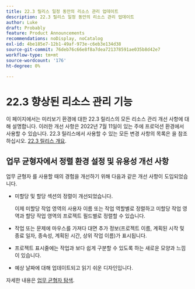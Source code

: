 ```yaml
---
title: 22.3 릴리스 일정 동안의 리소스 관리 업데이트
description: 22.3 릴리스 일정 동안의 리소스 관리 업데이트
author: Luke
draft: Probably
feature: Product Announcements
recommendations: noDisplay, noCatalog
exl-id: 4be185e7-12b1-49af-973e-c6eb3e134d38
source-git-commit: 76deb76c66e8f8a7dea721378591ae035b8d42e7
workflow-type: tm+mt
source-wordcount: '176'
ht-degree: 0%

---
```


# 22.3 향상된 리소스 관리 기능

이 페이지에서는 미리보기 환경에 대한 22.3 릴리스의 모든 리소스 관리 개선 사항에 대해 설명합니다. 이러한 개선 사항은 2022년 7월 11일이 있는 주에 프로덕션 환경에서 사용할 수 있습니다. 22.3 릴리스에서 사용할 수 있는 모든 변경 사항의 목록은 을 참조하십시오. [22.3 릴리스 개요](../../../product-announcements/product-releases/22.3-release-activity/22-3-release-overview.md).

## 업무 균형자에서 정렬 환경 설정 및 유용성 개선 사항

업무 균형자 를 사용할 때의 경험을 개선하기 위해 다음과 같은 개선 사항이 도입되었습니다.

* 미할당 및 할당 섹션의 정렬이 개선되었습니다.

  이제 미할당 작업 영역의 사용자 이름 또는 작업 역할별로 정렬하고 미할당 작업 영역과 할당 작업 영역의 프로젝트 필드별로 정렬할 수 있습니다.

* 작업 또는 문제에 마우스를 가져다 대면 추가 정보(프로젝트 이름, 계획된 시작 및 종료 일자, 종속성, 계획된 시간, 상위 작업 이름)가 표시됩니다.

* 프로젝트 표시줄에는 작업과 보다 쉽게 구분할 수 있도록 하는 새로운 모양과 느낌이 있습니다.

* 예상 날짜에 대해 업데이트되고 읽기 쉬운 디자인입니다.


자세한 내용은 [업무 균형자 탐색](/help/quicksilver/resource-mgmt/workload-balancer/navigate-the-workload-balancer.md).


